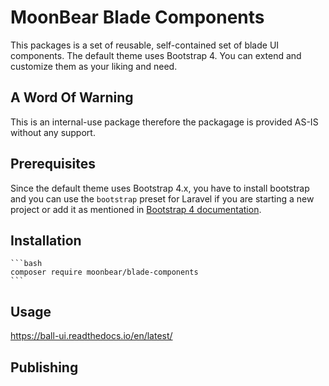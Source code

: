 # MoonBear Blade Components

This packages is a set of reusable, self-contained set of blade UI components.
The default theme uses Bootstrap 4.
You can extend and customize them as your liking and need.

## A Word Of Warning
This is an internal-use package therefore the packagage is provided AS-IS without any support.

## Prerequisites
Since the default theme uses Bootstrap 4.x, you have to install bootstrap and you  can use the `bootstrap` preset for Laravel if you are starting a new project or add it as mentioned in [Bootstrap 4 documentation](https://getbootstrap.com/docs/4.3/getting-started/download/).
    
## Installation
    ```bash
    composer require moonbear/blade-components
    ```
## Usage

https://ball-ui.readthedocs.io/en/latest/

## Publishing
